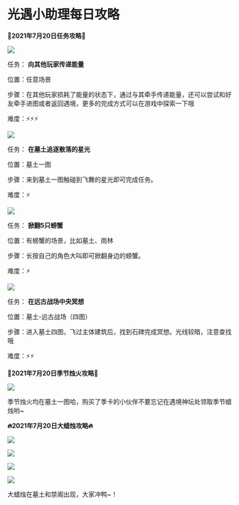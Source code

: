 # 光遇小助理每日攻略
**👑2021年7月20日任务攻略👑**

![](https://ok.166.net/reunionpub/ds/kol/20210720/000705-c1alh6t8qd.png)

任务： **向其他玩家传递能量**

位置：任意场景

步骤：在其他玩家损耗了能量的状态下，通过与其牵手传递能量，还可以尝试和好友牵手进图或者返回遇境，更多的完成方式可以在游戏中探索一下哦

难度：⚡⚡⚡

![](https://ok.166.net/reunionpub/ds/kol/20210720/002855-s8uhoam1ef.png)

任务： **在墓土追逐散落的星光**

位置：墓土一图

步骤：来到墓土一图触碰到飞舞的星光即可完成任务。

难度：⚡

![](https://ok.166.net/reunionpub/ds/kol/20210720/003115-aueq6p2dgw.png)

任务： **掀翻5只螃蟹**

位置：有螃蟹的场景，比如墓土、雨林

步骤：长按自己的角色大叫即可掀翻身边的螃蟹。

难度：⚡

![](https://ok.166.net/reunionpub/ds/kol/20210720/003201-6tgwhp3sor.png)

任务： **在远古战场中央冥想**

位置：墓土-远古战场（四图）

步骤：进入墓土四图，飞过主体建筑后，找到石碑完成冥想。光线较暗，注意查找哦

难度：⚡⚡

 **🌹2021年7月20日季节烛火攻略🌹**

![](https://ok.166.net/reunionpub/ds/kol/20210720/003518-nmg0w1i7kl.png)

季节烛火均在墓土一图哈，购买了季卡的小伙伴不要忘记在遇境神坛处领取季节蜡烛哟~

 **🔥2021年7月20日大蜡烛攻略🔥**

![](https://ok.166.net/reunionpub/ds/kol/20210720/003747-1ynr7mus8f.png)

  

![](https://ok.166.net/reunionpub/ds/kol/20210720/003810-p2g61sc7he.png)

  

![](https://ok.166.net/reunionpub/ds/kol/20210720/003833-nekam5wzgy.png)

  

![](https://ok.166.net/reunionpub/ds/kol/20210720/003858-an1dqw6sol.png)

大蜡烛在墓土和禁阁出现，大家冲鸭~！

